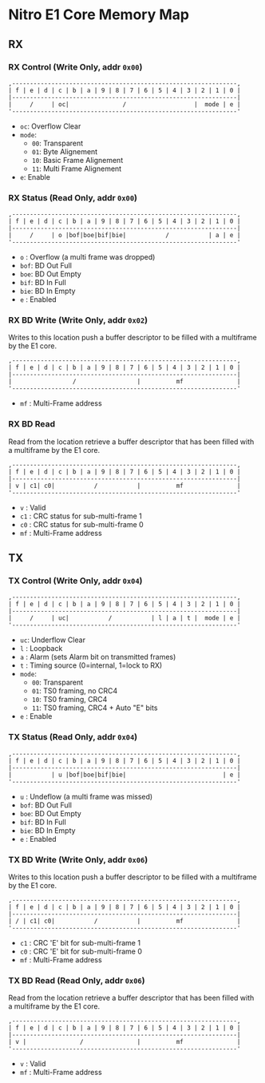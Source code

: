 Nitro E1 Core Memory Map
========================

RX
--

### RX Control (Write Only, addr `0x00`)

```
,---------------------------------------------------------------,
| f | e | d | c | b | a | 9 | 8 | 7 | 6 | 5 | 4 | 3 | 2 | 1 | 0 |
|---------------------------------------------------------------|
|     /     | oc|               /                   |  mode | e |
'---------------------------------------------------------------'
```

  * `oc`: Overflow Clear
  * `mode`:
      - `00`: Transparent
      - `01`: Byte Alignement
      - `10`: Basic Frame Alignement
      - `11`: Multi Frame Alignement
  * `e`: Enable


### RX Status (Read Only, addr `0x00`)

```
,---------------------------------------------------------------,
| f | e | d | c | b | a | 9 | 8 | 7 | 6 | 5 | 4 | 3 | 2 | 1 | 0 |
|---------------------------------------------------------------|
|     /     | o |bof|boe|bif|bie|           /           | a | e |
'---------------------------------------------------------------'
```

  * `o`  : Overflow (a multi frame was dropped)
  * `bof`: BD Out Full
  * `boe`: BD Out Empty
  * `bif`: BD In Full
  * `bie`: BD In Empty
  * `e`  : Enabled


### RX BD Write (Write Only, addr `0x02`)

Writes to this location push a buffer descriptor to be filled
with a multiframe by the E1 core.

```
,---------------------------------------------------------------,
| f | e | d | c | b | a | 9 | 8 | 7 | 6 | 5 | 4 | 3 | 2 | 1 | 0 |
|---------------------------------------------------------------|
|                 /                 |          mf               |
'---------------------------------------------------------------'
```

  * `mf` : Multi-Frame address


### RX BD Read

Read from the location retrieve a buffer descriptor that has been
filled with a multiframe by the E1 core.

```
,---------------------------------------------------------------,
| f | e | d | c | b | a | 9 | 8 | 7 | 6 | 5 | 4 | 3 | 2 | 1 | 0 |
|---------------------------------------------------------------|
| v | c1| c0|           /           |          mf               |
'---------------------------------------------------------------'
```

  * `v`  : Valid
  * `c1` : CRC status for sub-multi-frame 1
  * `c0` : CRC status for sub-multi-frame 0
  * `mf` : Multi-Frame address


TX
--

### TX Control (Write Only, addr `0x04`)

```
,---------------------------------------------------------------,
| f | e | d | c | b | a | 9 | 8 | 7 | 6 | 5 | 4 | 3 | 2 | 1 | 0 |
|---------------------------------------------------------------|
|     /     | uc|           /           | l | a | t |  mode | e |
'---------------------------------------------------------------'
```

  * `uc`: Underflow Clear
  * `l` : Loopback
  * `a` : Alarm (sets Alarm bit on transmitted frames)
  * `t` : Timing source (0=internal, 1=lock to RX)
  * `mode`:
      - `00`: Transparent
      - `01`: TS0 framing, no CRC4
      - `10`: TS0 framing, CRC4
      - `11`: TS0 framing, CRC4 + Auto "E" bits
  * `e` : Enable


### TX Status (Read Only, addr `0x04`)

```
,---------------------------------------------------------------,
| f | e | d | c | b | a | 9 | 8 | 7 | 6 | 5 | 4 | 3 | 2 | 1 | 0 |
|---------------------------------------------------------------|
|           | u |bof|boe|bif|bie|                           | e |
'---------------------------------------------------------------'
```

  * `u`  : Undeflow (a multi frame was missed)
  * `bof`: BD Out Full
  * `boe`: BD Out Empty
  * `bif`: BD In Full
  * `bie`: BD In Empty
  * `e`  : Enabled


### TX BD Write (Write Only, addr `0x06`)

Writes to this location push a buffer descriptor to be filled
with a multiframe by the E1 core.

```
,---------------------------------------------------------------,
| f | e | d | c | b | a | 9 | 8 | 7 | 6 | 5 | 4 | 3 | 2 | 1 | 0 |
|---------------------------------------------------------------|
| / | c1| c0|           /           |          mf               |
'---------------------------------------------------------------'
```

  * `c1` : CRC 'E' bit for sub-multi-frame 1
  * `c0` : CRC 'E' bit for sub-multi-frame 0
  * `mf` : Multi-Frame address


### TX BD Read (Read Only, addr `0x06`)

Read from the location retrieve a buffer descriptor that has been
filled with a multiframe by the E1 core.

```
,---------------------------------------------------------------,
| f | e | d | c | b | a | 9 | 8 | 7 | 6 | 5 | 4 | 3 | 2 | 1 | 0 |
|---------------------------------------------------------------|
| v |               /               |          mf               |
'---------------------------------------------------------------'
```

  * `v`  : Valid
  * `mf` : Multi-Frame address

